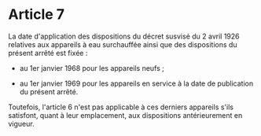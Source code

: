 # Article 7

La date d'application des dispositions du décret susvisé du 2 avril 1926 relatives aux appareils à eau surchauffée ainsi que des dispositions du présent arrêté est fixée :

- au 1er janvier 1968 pour les appareils neufs ;

- au 1er janvier 1969 pour les appareils en service à la date de publication du présent arrêté.

Toutefois, l'article 6 n'est pas applicable à ces derniers appareils s'ils satisfont, quant à leur emplacement, aux dispositions antérieurement en vigueur.
